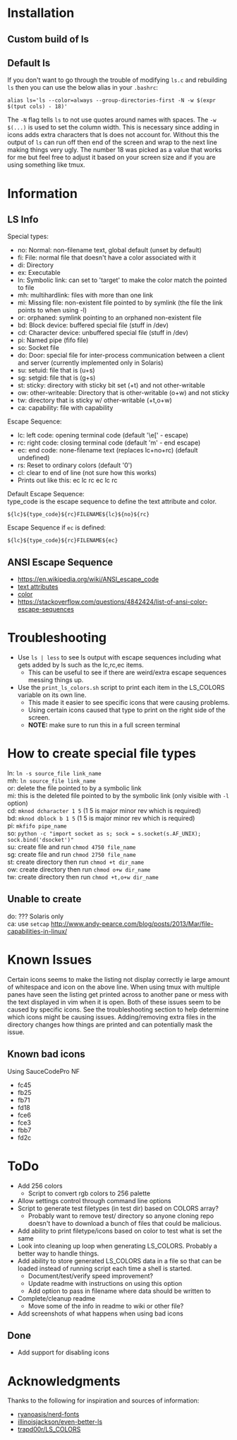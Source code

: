 # Installation

## Custom build of ls

## Default ls
If you don't want to go through the trouble of modifying `ls.c` and rebuilding `ls` then you can use the below alias in your `.bashrc`:
```
alias ls='ls --color=always --group-directories-first -N -w $(expr $(tput cols) - 18)'
```

The `-N` flag tells `ls` to not use quotes around names with spaces.
The `-w $(...)` is used to set the column width.
This is necessary since adding in icons adds extra characters that ls does not account for.
Without this the output of `ls` can run off then end of the screen and wrap to the next line making things very ugly.
The number 18 was picked as a value that works for me but feel free to adjust it based on your screen size and if you are using something like tmux.

# Information

## LS Info
Special types:
- no: Normal: non-filename text, global default (unset by default)
- fi: File: normal file that doesn't have a color associated with it
- di: Directory
- ex: Executable
- ln: Symbolic link: can set to 'target' to make the color match the pointed to file
- mh: multihardlink: files with more than one link
- mi: Missing file: non-existent file pointed to by symlink (the file the link points to when using -l)
- or: orphaned: symlink pointing to an orphaned non-existent file
- bd: Block device: buffered special file (stuff in /dev)
- cd: Character device: unbuffered special file (stuff in /dev)
- pi: Named pipe (fifo file)
- so: Socket file
- do: Door: special file for inter-process communication between a client and server (currently implemented only in Solaris)
- su: setuid: file that is (u+s)
- sg: setgid: file that is (g+s)
- st: sticky: directory with sticky bit set (+t) and not other-writable
- ow: other-writeable: Directory that is other-writable (o+w) and not sticky
- tw: directory that is sticky w/ other-writable (+t,o+w)
- ca: capability: file with capability

Escape Sequence:
- lc: left code: opening terminal code (default '\e[' - escape)
- rc: right code: closing terminal code (default 'm' - end escape)
- ec: end code: none-filename text (replaces lc+no+rc) (default undefined)
- rs: Reset to ordinary colors (default '0')
- cl: clear to end of line (not sure how this works)
- Prints out like this: ec lc <escape color> <icon> rc <filename> ec lc rc

Default Escape Sequence:<br>
type_code is the escape sequence to define the text attribute and color.
```
${lc}${type_code}${rc}FILENAME${lc}${no}${rc}
```

Escape Sequence if `ec` is defined:
```
${lc}${type_code}${rc}FILENAME${ec}
```

## ANSI Escape Sequence
- https://en.wikipedia.org/wiki/ANSI_escape_code
- [text attributes](https://en.wikipedia.org/wiki/ANSI_escape_code#SGR_(Select_Graphic_Rendition)_parameters)
- [color](https://en.wikipedia.org/wiki/ANSI_escape_code#Colors)
- https://stackoverflow.com/questions/4842424/list-of-ansi-color-escape-sequences

# Troubleshooting
- Use `ls | less` to see ls output with escape sequences including what gets added by ls such as the lc,rc,ec items.
    - This can be useful to see if there are weird/extra escape sequences messing things up.
- Use the `print_ls_colors.sh` script to print each item in the LS_COLORS variable on its own line.
    - This made it easier to see specific icons that were causing problems.
    - Using certain icons caused that type to print on the right side of the screen.
    - **NOTE:** make sure to run this in a full screen terminal

# How to create special file types
ln: `ln -s source_file link_name`<br>
mh: `ln source_file link_name`<br>
or: delete the file pointed to by a symbolic link<br>
mi: this is the deleted file pointed to by the symbolic link (only visible with `-l` option)<br>
cd: `mknod dcharacter 1 5` (1 5 is major minor rev which is required)<br>
bd: `mknod dblock b 1 5` (1 5 is major minor rev which is required)<br>
pi: `mkfifo pipe_name`<br>
so: `python -c "import socket as s; sock = s.socket(s.AF_UNIX); sock.bind('dsocket')"`<br>
su: create file and run `chmod 4750 file_name`<br>
sg: create file and run `chmod 2750 file_name`<br>
st: create directory then run `chmod +t dir_name`<br>
ow: create directory then run `chmod o+w dir_name`<br>
tw: create directory then run `chmod +t,o+w dir_name`<br>

## Unable to create
do: ??? Solaris only<br>
ca: use `setcap` http://www.andy-pearce.com/blog/posts/2013/Mar/file-capabilities-in-linux/ <br>

# Known Issues
Certain icons seems to make the listing not display correctly ie large amount of whitespace and icon on the above line.
When using tmux with multiple panes have seen the listing get printed across to another pane or mess with the text displayed in vim when it is open.
Both of these issues seem to be caused by specific icons.
See the troubleshooting section to help determine which icons might be causing issues.
Adding/removing extra files in the directory changes how things are printed and can potentially mask the issue.

## Known bad icons
Using SauceCodePro NF
- fc45
- fb25
- fb71
- fd18
- fce6
- fce3
- fbb7
- fd2c

# ToDo
- Add 256 colors
    - Script to convert rgb colors to 256 palette
- Allow settings control through command line options
- Script to generate test filetypes (in test dir) based on COLORS array?
    - Probably want to remove test/ directory so anyone cloning repo doesn't have to download a bunch of files that could be malicious.
- Add ability to print filetype/icons based on color to test what is set the same
- Look into cleaning up loop when generating LS_COLORS. Probably a better way to handle things.
- Add ability to store generated LS_COLORS data in a file so that can be loaded instead of running script each time a shell is started.
    - Document/test/verify speed improvement?
    - Update readme with instructions on using this option
    - Add option to pass in filename where data should be written to
- Complete/cleanup readme
    - Move some of the info in readme to wiki or other file?
- Add screenshots of what happens when using bad icons

## Done
- Add support for disabling icons

# Acknowledgments
Thanks to the following for inspiration and sources of information:
- [ryanoasis/nerd-fonts](https://github.com/ryanoasis/nerd-fonts)
- [illinoisjackson/even-better-ls](https://github.com/illinoisjackson/even-better-ls)
- [trapd00r/LS_COLORS](https://github.com/trapd00r/LS_COLORS)

